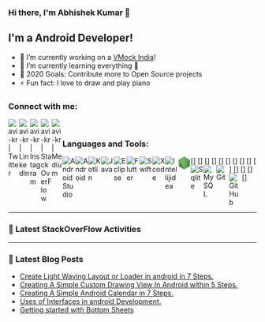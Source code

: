 ### Hi there, I'm Abhishek Kumar 👋

## I'm a Android Developer!
- 🔭 I’m currently working on a [VMock India][website]!
- 🌱 I’m currently learning everything 🤣
- 🥅 2020 Goals: Contribute more to Open Source projects
- ⚡ Fun fact: I love to draw and play piano

### Connect with me:

[<img align="left" alt="avi-kr | Twitter" width="22px" src="https://cdn.jsdelivr.net/npm/simple-icons@v3/icons/twitter.svg" />][twitter]
[<img align="left" alt="avi-kr | LinkedIn" width="22px" src="https://cdn.jsdelivr.net/npm/simple-icons@v3/icons/linkedin.svg" />][linkedin]
[<img align="left" alt="avi-kr | Instagram" width="22px" src="https://cdn.jsdelivr.net/npm/simple-icons@v3/icons/instagram.svg" />][instagram]
[<img align="left" alt="avi-kr | StackOverFlow" width="22px" src="https://cdn.jsdelivr.net/npm/simple-icons@3.3.0/icons/stackoverflow.svg" />][stackoverflow]
[<img align="left" alt="avi-kr | Medium" width="22px" src="https://cdn.jsdelivr.net/npm/simple-icons@3.3.0/icons/medium.svg" />][medium]

<br />

### Languages and Tools:

[<img align="left" alt="Android Studio" width="26px" src="https://cdn.jsdelivr.net/npm/simple-icons@3.3.0/icons/androidstudio.svg" />]
[<img align="left" alt="Android" width="26px" src="https://cdn.jsdelivr.net/npm/simple-icons@3.3.0/icons/android.svg" />]
[<img align="left" alt="Kotlin" width="26px" src="https://cdn.jsdelivr.net/npm/simple-icons@3.3.0/icons/kotlin.svg" />]
[<img align="left" alt="Java" width="26px" src="https://cdn.jsdelivr.net/npm/simple-icons@3.3.0/icons/java.svg" />]
[<img align="left" alt="Eclipse" width="26px" src="https://cdn.jsdelivr.net/npm/simple-icons@3.3.0/icons/eclipseide.svg" />]
[<img align="left" alt="Flutter" width="26px" src="https://cdn.jsdelivr.net/npm/simple-icons@3.3.0/icons/flutter.svg" />]
[<img align="left" alt="Swift" width="26px" src="https://cdn.jsdelivr.net/npm/simple-icons@3.3.0/icons/swift.svg" />]
[<img align="left" alt="Xcode" width="26px" src="https://cdn.jsdelivr.net/npm/simple-icons@3.3.0/icons/xcode.svg" />]
[<img align="left" alt="Intellijidea" width="26px" src="https://cdn.jsdelivr.net/npm/simple-icons@3.3.0/icons/intellijidea.svg" />]
[<img align="left" alt="Node.js" width="26px" src="https://raw.githubusercontent.com/github/explore/80688e429a7d4ef2fca1e82350fe8e3517d3494d/topics/nodejs/nodejs.png" />]
[<img align="left" alt="Sqlite" width="26px" src="https://cdn.jsdelivr.net/npm/simple-icons@3.3.0/icons/sqlite.svg" />]
[<img align="left" alt="MySQL" width="26px" src="https://cdn.jsdelivr.net/npm/simple-icons@3.3.0/icons/mysql.svg" />]
[<img align="left" alt="Git" width="26px" src="https://cdn.jsdelivr.net/npm/simple-icons@3.3.0/icons/git.svg" />]
[<img align="left" alt="GitHub" width="26px" src="https://cdn.jsdelivr.net/npm/simple-icons@3.3.0/icons/github.svg" />]

<br />
<br />

---

### 📕 Latest StackOverFlow Activities
<!-- STACKOVERFLOW:START -->
<!-- STACKOVERFLOW:END -->

---

### 📕 Latest Blog Posts
<!-- BLOG-POST-LIST:START -->
- [Create Light Waving Layout or Loader in android in 7 Steps.](https://medium.com/@avi_kr16/create-light-waving-layout-in-android-with-in-7-steps-5a2039f8c512?source=rss-118fdb1e6f0------2)
- [Creating A Simple Custom Drawing View In Android within 5 Steps.](https://medium.com/@avi_kr16/creating-a-simple-android-drawing-view-in-5-steps-4512fd031638?source=rss-118fdb1e6f0------2)
- [Creating A Simple Android Calendar in 7 Steps.](https://medium.com/@avi_kr16/creating-a-simple-android-calendar-in-7-steps-fa18a7945350?source=rss-118fdb1e6f0------2)
- [Uses of Interfaces in android Development.](https://medium.com/@avi_kr16/uses-of-interfaces-in-android-development-b69236a8e76?source=rss-118fdb1e6f0------2)
- [Getting started with Bottom Sheets](https://medium.com/@avi_kr16/getting-started-with-bottom-sheets-f33f1a5b1bf?source=rss-118fdb1e6f0------2)
<!-- BLOG-POST-LIST:END -->

[website]: https://www.vmock.com
[twitter]: https://twitter.com/avi_sheka
[instagram]: https://instagram.com/lensman_abhishek/
[linkedin]: https://www.linkedin.com/in/abhishek-kumar-74769272
[stackoverflow]: https://stackoverflow.com/users/3832604/abhishek
[medium]: https://medium.com/@avi_kr16
